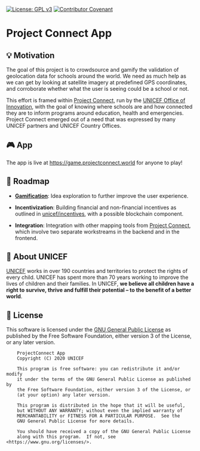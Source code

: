 [![License: GPL v3](https://img.shields.io/badge/License-GPL%20v3-blue.svg)](https://www.gnu.org/licenses/gpl-3.0) [![Contributor Covenant](https://img.shields.io/badge/Contributor%20Covenant-v2.0%20adopted-ff69b4.svg)](code_of_conduct.md)

# Project Connect App

## 💡 Motivation

The goal of this project is to crowdsource and gamify the validation of geolocation data for schools around the world. We need as much help as we can get by looking at satellite imagery at predefined GPS coordinates, and corroborate whether what the user is seeing could be a school or not.

This effort is framed within [Project Connect](https://www.projectconnect.world/), run by the [UNICEF Office of Innovation](https://www.unicef.org/innovation/),  with the goal of knowing where schools are and how connected they are to inform programs around education, health and emergencies. Project Connect emerged out of a need that was expressed by many UNICEF partners and UNICEF Country Offices.

## 🎮 App

The app is live at https://game.projectconnect.world for anyone to play!

## 📂 Roadmap

* **[Gamification](docs/gamification.md)**: Idea exploration to further improve the user experience.

* **Incentivization**: Building financial and non-financial incentives as outlined in [unicef/incentives](https://github.com/unicef/incentives), with a possible blockchain component.

* **Integration**: Integration with other mapping tools from [Project Connect](https://projectconnect.world), which involve two separate workstreams in the backend and in the frontend. 

## 💙 About UNICEF

[UNICEF](https://www.unicef.org/) works in over 190 countries and territories to protect the rights of every child. UNICEF has spent more than 70 years working to improve the lives of children and their families. In UNICEF, **we believe all children have a right to survive, thrive and fulfill their potential – to the benefit of a better world**.

## :memo: License

This software is licensed under the [GNU General Public License](LICENSE) as published by the Free Software Foundation, either version 3 of the License, or
any later version.

```
    ProjectConnect App
    Copyright (C) 2020 UNICEF

    This program is free software: you can redistribute it and/or modify
    it under the terms of the GNU General Public License as published by
    the Free Software Foundation, either version 3 of the License, or
    (at your option) any later version.

    This program is distributed in the hope that it will be useful,
    but WITHOUT ANY WARRANTY; without even the implied warranty of
    MERCHANTABILITY or FITNESS FOR A PARTICULAR PURPOSE.  See the
    GNU General Public License for more details.

    You should have received a copy of the GNU General Public License
    along with this program.  If not, see <https://www.gnu.org/licenses/>.
```
